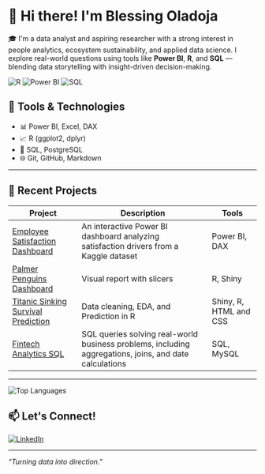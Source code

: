 # 👋 Hi there! I'm Blessing Oladoja

🎓 I'm a data analyst and aspiring researcher with a strong interest in people analytics, ecosystem sustainability, and applied data science. I explore real-world questions using tools like **Power BI**, **R**, and **SQL** — blending data storytelling with insight-driven decision-making.

![R](https://img.shields.io/badge/R-276DC3?style=flat&logo=r&logoColor=white)
![Power BI](https://img.shields.io/badge/Power%20BI-F2C811?style=flat&logo=power-bi&logoColor=black)
![SQL](https://img.shields.io/badge/SQL-4479A1?style=flat&logo=postgresql&logoColor=white)

## 🔧 Tools & Technologies

- 📊 Power BI, Excel, DAX
- 📈 R (ggplot2, dplyr)
- 📂 SQL, PostgreSQL
- 🌐 Git, GitHub, Markdown

---
## 🧠 Recent Projects

| Project | Description | Tools |
|--------|-------------|-------|
| [Employee Satisfaction Dashboard](https://github.com/Oladoja-Blessing/Employee-Satisfaction-Dashboard-Power-BI-.git) | An interactive Power BI dashboard analyzing satisfaction drivers from a Kaggle dataset | Power BI, DAX |
| [Palmer Penguins Dashboard](https://github.com/Oladoja-Blessing/Palmer-penguins-dashboard.git) | Visual report with slicers | R, Shiny |
| [Titanic Sinking Survival Prediction](https://github.com/Oladoja-Blessing/Titanic-sinking.git) | Data cleaning, EDA, and Prediction in R | Shiny, R, HTML and CSS |
| [Fintech Analytics SQL](https://github.com/Oladoja-Blessing/DataAnalytics-Assessment.git) | SQL queries solving real-world business problems, including aggregations, joins, and date calculations | SQL, MySQL |

---
![Top Languages](https://github-readme-stats.vercel.app/api/top-langs/?username=Oladoja-Blessing&layout=compact&theme=radical)

## 📫 Let's Connect!

[![LinkedIn](https://img.shields.io/badge/LinkedIn-0077B5?style=flat&logo=linkedin&logoColor=white)](https://www.linkedin.com/in/blessing-oladoja)

---

_“Turning data into direction.”_
